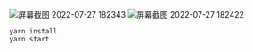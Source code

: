 ![屏幕截图 2022-07-27 182343](https://user-images.githubusercontent.com/30396815/181225890-a738a71b-6bac-4eb2-852a-a43360f19ad0.png)
![屏幕截图 2022-07-27 182422](https://user-images.githubusercontent.com/30396815/181225908-85050376-c48e-4027-9319-3d3d2015e23a.png)
```
yarn install
yarn start
```
